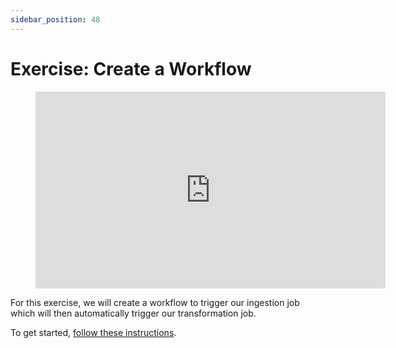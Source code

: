 ```yaml
---
sidebar_position: 48
---
```

# Exercise: Create a Workflow


<div style={{textAlign: 'center'}}>

<figure class="video-container">
    <iframe width="560" height="315" src="https://www.youtube.com/embed/rP6cN2ILXHA" title="YouTube video player" frameborder="0" allow="accelerometer; autoplay; clipboard-write; encrypted-media; gyroscope; picture-in-picture" allowfullscreen></iframe>
</figure>

</div>


For this exercise, we will create a workflow to trigger our ingestion job which will then automatically trigger our transformation job.

To get started, [follow these instructions](https://github.com/data-derp/exercise-co2-vs-temperature-databricks/tree/master/data-workflow).